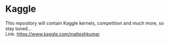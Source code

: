 # Kaggle
This repository will contain Kaggle kernels, competition and much more, so stay tuned...
<br>Link: https://www.kaggle.com/malteshkumar</br>
